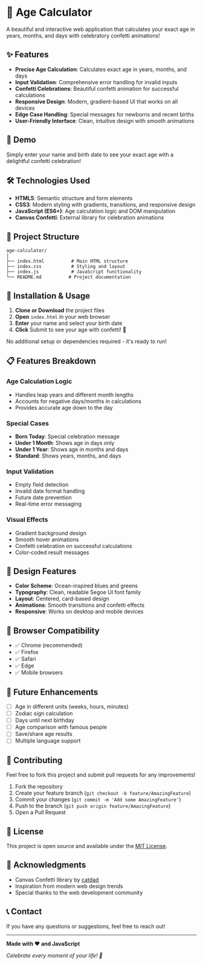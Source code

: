 # 🎂 Age Calculator

A beautiful and interactive web application that calculates your exact age in years, months, and days with celebratory confetti animations!

## ✨ Features

- **Precise Age Calculation**: Calculates exact age in years, months, and days
- **Input Validation**: Comprehensive error handling for invalid inputs
- **Confetti Celebrations**: Beautiful confetti animation for successful calculations
- **Responsive Design**: Modern, gradient-based UI that works on all devices
- **Edge Case Handling**: Special messages for newborns and recent births
- **User-Friendly Interface**: Clean, intuitive design with smooth animations

## 🚀 Demo

Simply enter your name and birth date to see your exact age with a delightful confetti celebration!

## 🛠️ Technologies Used

- **HTML5**: Semantic structure and form elements
- **CSS3**: Modern styling with gradients, transitions, and responsive design
- **JavaScript (ES6+)**: Age calculation logic and DOM manipulation
- **Canvas Confetti**: External library for celebration animations

## 📁 Project Structure

```
age-calculator/
│
├── index.html          # Main HTML structure
├── index.css           # Styling and layout
├── index.js            # JavaScript functionality
└── README.md          # Project documentation
```

## 🔧 Installation & Usage

1. **Clone or Download** the project files
2. **Open** `index.html` in your web browser
3. **Enter** your name and select your birth date
4. **Click** Submit to see your age with confetti! 🎉

No additional setup or dependencies required - it's ready to run!

## 📋 Features Breakdown

### Age Calculation Logic
- Handles leap years and different month lengths
- Accounts for negative days/months in calculations
- Provides accurate age down to the day

### Special Cases
- **Born Today**: Special celebration message
- **Under 1 Month**: Shows age in days only
- **Under 1 Year**: Shows age in months and days
- **Standard**: Shows years, months, and days

### Input Validation
- Empty field detection
- Invalid date format handling
- Future date prevention
- Real-time error messaging

### Visual Effects
- Gradient background design
- Smooth hover animations
- Confetti celebration on successful calculations
- Color-coded result messages

## 🎨 Design Features

- **Color Scheme**: Ocean-inspired blues and greens
- **Typography**: Clean, readable Segoe UI font family
- **Layout**: Centered, card-based design
- **Animations**: Smooth transitions and confetti effects
- **Responsive**: Works on desktop and mobile devices

## 🧪 Browser Compatibility

- ✅ Chrome (recommended)
- ✅ Firefox
- ✅ Safari
- ✅ Edge
- ✅ Mobile browsers

## 🔮 Future Enhancements

- [ ] Age in different units (weeks, hours, minutes)
- [ ] Zodiac sign calculation
- [ ] Days until next birthday
- [ ] Age comparison with famous people
- [ ] Save/share age results
- [ ] Multiple language support

## 🤝 Contributing

Feel free to fork this project and submit pull requests for any improvements!

1. Fork the repository
2. Create your feature branch (`git checkout -b feature/AmazingFeature`)
3. Commit your changes (`git commit -m 'Add some AmazingFeature'`)
4. Push to the branch (`git push origin feature/AmazingFeature`)
5. Open a Pull Request

## 📝 License

This project is open source and available under the [MIT License](LICENSE).

## 👏 Acknowledgments

- Canvas Confetti library by [catdad](https://github.com/catdad/canvas-confetti)
- Inspiration from modern web design trends
- Special thanks to the web development community

## 📞 Contact

If you have any questions or suggestions, feel free to reach out!

---

**Made with ❤️ and JavaScript**

*Celebrate every moment of your life! 🎉*
